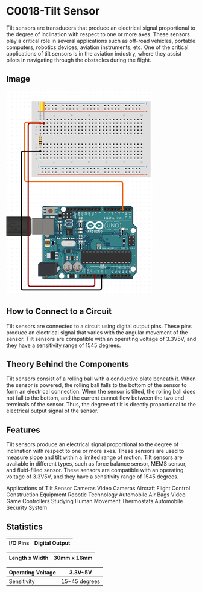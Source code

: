 # C0018-Tilt Sensor

Tilt sensors are transducers that produce an electrical signal proportional to the degree of inclination with respect to one or more axes. These sensors play a critical role in several applications such as off-road vehicles, portable computers, robotics devices, aviation instruments, etc. One of the critical applications of tilt sensors is in the aviation industry, where they assist pilots in navigating through the obstacles during the flight.

## Image

![IMG](IMG/IMG.png)

## How to Connect to a Circuit

Tilt sensors are connected to a circuit using digital output pins. These pins produce an electrical signal that varies with the angular movement of the sensor. Tilt sensors are compatible with an operating voltage of 3.3V5V, and they have a sensitivity range of 1545 degrees.

## Theory Behind the Components

Tilt sensors consist of a rolling ball with a conductive plate beneath it. When the sensor is powered, the rolling ball falls to the bottom of the sensor to form an electrical connection. When the sensor is tilted, the rolling ball does not fall to the bottom, and the current cannot flow between the two end terminals of the sensor. Thus, the degree of tilt is directly proportional to the electrical output signal of the sensor.

## Features

Tilt sensors produce an electrical signal proportional to the degree of inclination with respect to one or more axes.
These sensors are used to measure slope and tilt within a limited range of motion.
Tilt sensors are available in different types, such as force balance sensor, MEMS sensor, and fluid-filled sensor.
These sensors are compatible with an operating voltage of 3.3V5V, and they have a sensitivity range of 1545 degrees.

Applications of Tilt Sensor
Cameras
Video Cameras
Aircraft Flight Control
Construction Equipment
Robotic Technology
Automobile Air Bags
Video Game Controllers
Studying Human Movement
Thermostats
Automobile Security System

## Statistics

|I/O Pins       |Digital Output|
|---------------|--------------|

|Length x Width|30mm x 16mm|
|---------------|--------------|

|Operating Voltage |3.3V~5V|
|---------------|--------------|
|Sensitivity|15~45 degrees|
